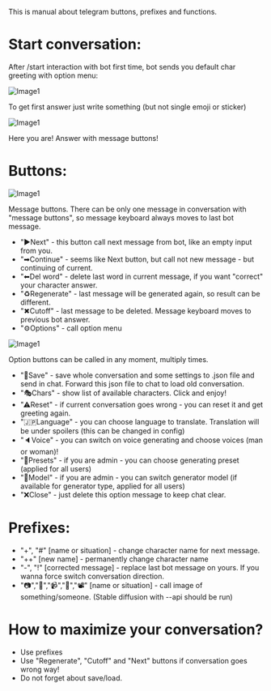 This is manual about telegram buttons, prefixes and functions.

# Start conversation:
After /start interaction with bot first time, bot sends you default char greeting with option menu:

![Image1](https://raw.githubusercontent.com/innightwolfsleep/llm_telegram_bot/main/manuals/telegram_bot_start_option.PNG)

To get first answer just write something (but not single emoji or sticker)

![Image1](https://raw.githubusercontent.com/innightwolfsleep/llm_telegram_bot/main/manuals/telegram_bot_message.PNG)

Here you are! Answer with message buttons!


# Buttons:

![Image1](https://raw.githubusercontent.com/innightwolfsleep/llm_telegram_bot/main/manuals/telegram_bot_message_narrow.png)

Message buttons. There can be only one message in conversation with "message buttons", so message keyboard always moves to last bot message.
- "▶Next" - this button call next message from bot, like an empty input from you.
- "➡Continue" - seems like Next button, but call not new message - but continuing of current.
- "⬅Del word" - delete last word in current message, if you want "correct" your character answer.
- "♻Regenerate" - last message will be generated again, so result can be different. 
- "✖Cutoff" - last message to be deleted. Message keyboard moves to previous bot answer.
- "⚙Options" - call option menu

![Image1](https://raw.githubusercontent.com/innightwolfsleep/llm_telegram_bot/main/manuals/telegram_bot_start_option_narrow.PNG)

Option buttons can be called in any moment, multiply times.
- "💾Save" - save whole conversation and some settings to .json file and send in chat. Forward this json file to chat to load old conversation.
- "🎭Chars" - show list of available characters. Click and enjoy!
- "⚠Reset" - if current conversation goes wrong - you can reset it and get greeting again.
- "🇯🇵Language" - you can choose language to translate. Translation will be under spoilers (this can be changed in config)
- "🔈Voice" - you can switch on voice generating and choose voices (man or woman)! 
- "🔧Presets" - if you are admin - you can choose generating preset (applied for all users)
- "🔨Model" - if you are admin - you can switch generator model (if available for generator type, applied for all users) 
- "❌Close" - just delete this option message to keep chat clear.

# Prefixes:
- "+", "#" [name or situation] - change character name for next message. 
- "++" [new name] - permanently change character name 
- "-", "!" [corrected message] - replace last bot message on yours. If you wanna force switch conversation direction.
- "📷","📸","📹","🎥","📽" [name or situation] - call image of something/someone. (Stable diffusion with --api should be run)

# How to maximize your conversation?
- Use prefixes
- Use "Regenerate", "Cutoff" and "Next" buttons if conversation goes wrong way! 
- Do not forget about save/load.
